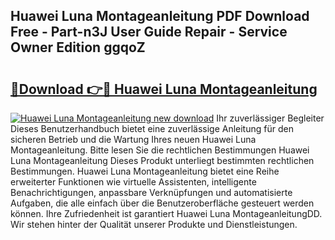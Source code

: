 ## Huawei Luna Montageanleitung PDF Download Free - Part-n3J User Guide Repair - Service Owner Edition ggqoZ

# <h2><a href="http://df73x5x.blite.top/?on=Huawei+Luna+Montageanleitung">🔗Download 👉🔴 Huawei Luna Montageanleitung</a></h2>

[![Huawei Luna Montageanleitung new download](https://i.imgur.com/lujVjoI.png)](http://df73x5x.blite.top/?on=Huawei+Luna+Montageanleitung)
Ihr zuverlässiger Begleiter Dieses Benutzerhandbuch bietet eine zuverlässige Anleitung für den sicheren Betrieb und die Wartung Ihres neuen Huawei Luna Montageanleitung. Bitte lesen Sie die rechtlichen Bestimmungen Huawei Luna Montageanleitung Dieses Produkt unterliegt bestimmten rechtlichen Bestimmungen. Huawei Luna Montageanleitung bietet eine Reihe erweiterter Funktionen wie virtuelle Assistenten, intelligente Benachrichtigungen, anpassbare Verknüpfungen und automatisierte Aufgaben, die alle einfach über die Benutzeroberfläche gesteuert werden können. Ihre Zufriedenheit ist garantiert Huawei Luna MontageanleitungDD. Wir stehen hinter der Qualität unserer Produkte und Dienstleistungen.
